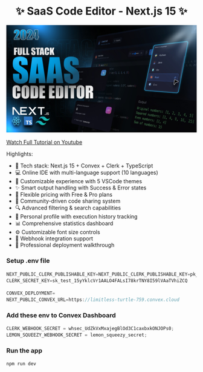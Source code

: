 <h1 align="center">✨ SaaS Code Editor - Next.js 15 ✨</h1>

![Demo App](/public/screenshot-for-readme.png)

[Watch Full Tutorial on Youtube](https://youtu.be/fGkRQgf6Scw)

Highlights:

- 🚀 Tech stack: Next.js 15 + Convex + Clerk + TypeScript
- 💻 Online IDE with multi-language support (10 languages)
- 🎨 Customizable experience with 5 VSCode themes
- ✨ Smart output handling with Success & Error states
- 💎 Flexible pricing with Free & Pro plans
- 🤝 Community-driven code sharing system
- 🔍 Advanced filtering & search capabilities
- 👤 Personal profile with execution history tracking
- 📊 Comprehensive statistics dashboard
- ⚙️ Customizable font size controls
- 🔗 Webhook integration support
- 🌟 Professional deployment walkthrough

### Setup .env file

```js
NEXT_PUBLIC_CLERK_PUBLISHABLE_KEY=NEXT_PUBLIC_CLERK_PUBLISHABLE_KEY=pk_test_cmVhZHktc2hpbmVyLTkxLmNsZXJrLmFjY291bnRzLmRldiQ
CLERK_SECRET_KEY=sk_test_15yYklcVr1AALO4FALsI78krTNY8I59lVAaTVhiZCQ

CONVEX_DEPLOYMENT=
NEXT_PUBLIC_CONVEX_URL=https://limitless-turtle-759.convex.cloud
```

### Add these env to Convex Dashboard

```js
CLERK_WEBHOOK_SECRET = whsec_UdZkVxMxajegBlOd3C1caxbxkONJOPs0;
LEMON_SQUEEZY_WEBHOOK_SECRET = lemon_squeezy_secret;
```

### Run the app

```shell
npm run dev
```
